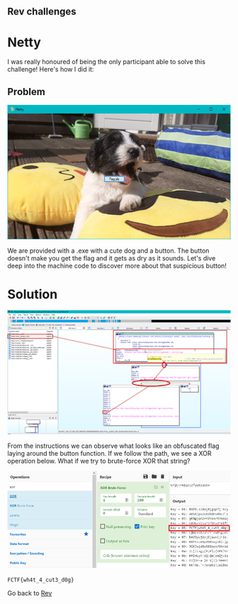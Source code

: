 ## Rev challenges

# Netty

I was really honoured of being the only participant able to solve this challenge! Here's how I did it:

## Problem

![1](../images/netty_1.png)

We are provided with a .exe with a cute dog and a button. The button doesn't make you get the flag and it gets as dry as it sounds. Let's dive deep into the machine code to discover more about that suspicious button!

# Solution

![2](../images/netty_2.png)

From the instructions we can observe what looks like an obfuscated flag laying around the button function. If we follow the path, we see a XOR operation below. What if we try to brute-force XOR that string?

![3](../images/netty_3.png)

`FCTF{wh4t_4_cut3_d0g}`



Go back to [Rev](./)
 
